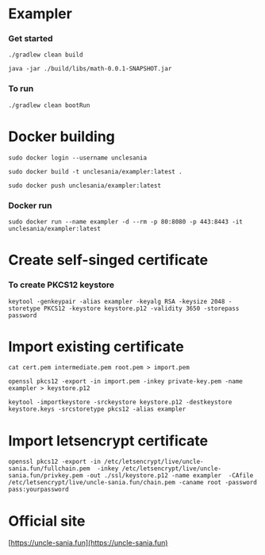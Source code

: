 # Exampler

### Get started
`./gradlew clean build`

`java -jar ./build/libs/math-0.0.1-SNAPSHOT.jar`

### To run
`./gradlew clean bootRun`

# Docker building
`sudo docker login --username unclesania`

`sudo docker build -t unclesania/exampler:latest .`

`sudo docker push unclesania/exampler:latest`

### Docker run
`sudo docker run --name exampler -d --rm -p 80:8080 -p 443:8443 -it unclesania/exampler:latest`

# Create self-singed certificate
### To create PKCS12 keystore
`keytool -genkeypair -alias exampler -keyalg RSA -keysize 2048 -storetype PKCS12 -keystore keystore.p12 -validity 3650 -storepass password`

# Import existing certificate

`cat cert.pem intermediate.pem root.pem > import.pem`

`openssl pkcs12 -export -in import.pem -inkey private-key.pem
 -name exampler > keystore.p12`

`keytool -importkeystore -srckeystore keystore.p12
-destkeystore keystore.keys -srcstoretype pkcs12 -alias exampler`

# Import letsencrypt certificate

`openssl pkcs12 -export -in /etc/letsencrypt/live/uncle-sania.fun/fullchain.pem 
-inkey /etc/letsencrypt/live/uncle-sania.fun/privkey.pem -out ./ssl/keystore.p12 -name exampler 
-CAfile /etc/letsencrypt/live/uncle-sania.fun/chain.pem -caname root -password pass:yourpassword`

# Official site
[https://uncle-sania.fun](https://uncle-sania.fun)
